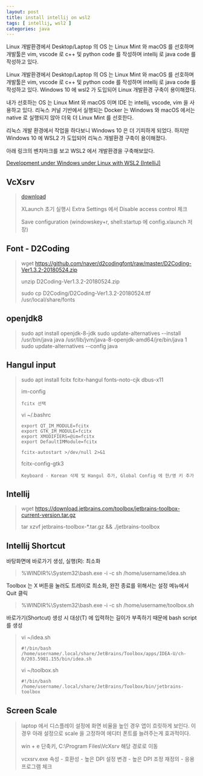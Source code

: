 ```yaml
---
layout: post
title: install intellij on wsl2
tags: [ intellij, wsl2 ]
categories: java
---
```




Linux 개발환경에서 Desktop/Laptop 의 OS 는 Linux Mint 와 macOS 를 선호하며 개발툴은 vim,  vscode 로 c++ 및 python code 를 작성하며 intellij 로 java code 를 작성하고 있다. 



Linux 개발환경에서 Desktop/Laptop 의 OS 는 Linux Mint 와 macOS 를 선호하며 개발툴은 vim,  vscode 로 c++ 및 python code 를 작성하며 intellij 로 java code 를 작성하고 있다.  Windows 10 에 wsl2 가 도입되어 Linux 개발환경 구축이 용이해졌다.

내가 선호하는 OS 는 Linux Mint 와 macOS 이며 IDE 는 intellij, vscode, vim 을 사용하고 있다. 리눅스 커널 기반에서 실행되는 Docker 는 Windows 와 macOS 에서는 native 로 실행되지 않아 더욱 더 Linux Mint 를 선호한다.

리눅스 개발 환경에서 작업을 하다보니 Windows 10 은 더 기피하게 되었다. 하지만 Windows 10 에 WSL2 가 도입되어 리눅스 개발환경 구축이 용이해졌다.

아래 링크의 벤치마크를 보고 WSL2 에서 개발환경을 구축해보았다.

[Development under Windows under Linux with WSL2 (IntelliJ)](https://medium.com/@ragin/development-under-windows-under-linux-with-wsl2-intellij-860daf601b61)



## VcXsrv

> [download](https://sourceforge.net/projects/vcxsrv/files/latest/download)
>
> XLaunch 초기 실행시 Extra Settings 에서 Disable access control 체크
>
> Save configuration (windowskey+r, shell:startup 에 config.xlaunch 저장)

## Font - D2Coding

> wget https://github.com/naver/d2codingfont/raw/master/D2Coding-Ver1.3.2-20180524.zip
>
> unzip D2Coding-Ver1.3.2-20180524.zip
>
> sudo cp D2Coding/D2Coding-Ver1.3.2-20180524.ttf /usr/local/share/fonts

## openjdk8

> sudo apt install openjdk-8-jdk
> sudo update-alternatives --install /usr/bin/java java /usr/lib/jvm/java-8-openjdk-amd64/jre/bin/java 1
> sudo update-alternatives --config java

## Hangul input

> sudo apt install fcitx fcitx-hangul fonts-noto-cjk dbus-x11
>
> im-config
>
> ```
>fcitx 선택
> ```
>
> vi ~/.bashrc
> 
> ```
> export QT_IM_MODULE=fcitx
> export GTK_IM_MODULE=fcitx
> export XMODIFIERS=@im=fcitx
> export DefaultIMModule=fcitx
> 
> fcitx-autostart >/dev/null 2>&1
> ```
>
> fcitx-config-gtk3
>
> ```
> Keyboard - Korean 삭제 및 Hangul 추가, Global Config 에 한/영 키 추가
> ```
>
> 

## Intellij

> wget https://download.jetbrains.com/toolbox/jetbrains-toolbox-current-version.tar.gz
>
> tar xzvf jetbrains-toolbox-*.tar.gz && ./jetbrains-toolbox
>

## Intellij Shortcut

바탕화면에 바로가기 생성, 실행(R): 최소화

> %WINDIR%\System32\bash.exe -i -c sh /home/username/idea.sh

Toolbox 는 X 버튼을 눌러도 트레이로 최소화, 완전 종료를 위해서는 설정 메뉴에서 Quit 클릭

> %WINDIR%\System32\bash.exe -i -c sh /home/username/toolbox.sh

바로가기(Shortcut) 생성 시 대상(T) 에 입력하는 길이가 부족하기 때문에 bash script 를 생성

> vi ~/idea.sh
>
> ```
> #!/bin/bash
> /home/username/.local/share/JetBrains/Toolbox/apps/IDEA-U/ch-0/203.5981.155/bin/idea.sh
> ```
> 
> vi ~/toolbox.sh
> 
> ```
> #!/bin/bash
> /home/username/.local/share/JetBrains/Toolbox/bin/jetbrains-toolbox
> ```

## Screen Scale 

> laptop 에서 디스플레이 설정에 화면 비율을 높인 경우 앱이 흐릿하게 보인다. 이 경우 아래 설정으로 scale 을 고정하여 에디터 폰트를 늘려주는게 효과적이다.
>
> win + e 단축키, C:\Program Files\VcXsrv 해당 경로로 이동
>
> vcxsrv.exe 속성 - 호환성 - 높은 DPI 설정 변경 - 높은 DPI 조정 재정의 - 응용프로그램 체크 

